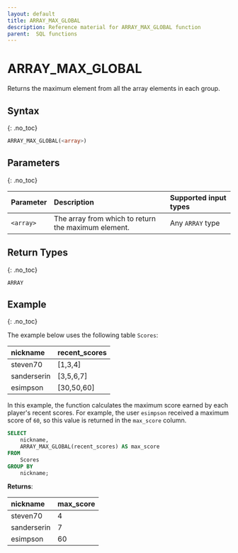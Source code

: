 ```yaml
---
layout: default
title: ARRAY_MAX_GLOBAL
description: Reference material for ARRAY_MAX_GLOBAL function
parent:  SQL functions
---
```


# ARRAY\_MAX\_GLOBAL

Returns the maximum element from all the array elements in each group.

## Syntax
{: .no_toc}

```sql
ARRAY_MAX_GLOBAL(<array>)
```

## Parameters 
{: .no_toc}

| Parameter | Description                                                              | Supported input types   |
| :--------- | :-----------------------------------------------------------------------|:------------------------|
| `<array>`  | The array from which to return the maximum element. | Any `ARRAY` type  |


## Return Types 
{: .no_toc}

`ARRAY`

## Example
{: .no_toc}

The example below uses the following table `Scores`:

| nickname        | recent_scores |
| :---------------| :-------------|
| steven70        | \[1,3,4]      |
| sanderserin     | \[3,5,6,7]    |
| esimpson        | \[30,50,60]   |

In this example, the function calculates the maximum score earned by each player's recent scores. For example, the user `esimpson` received a maximum score of `60`, so this value is returned in the `max_score` column. 

```sql
SELECT
	nickname,
	ARRAY_MAX_GLOBAL(recent_scores) AS max_score
FROM
	Scores
GROUP BY
	nickname;
```

**Returns**:

| nickname         | max_score     |
| :----------------| :------------ |
| steven70         | 4             |
| sanderserin      | 7             |
| esimpson         | 60            |


